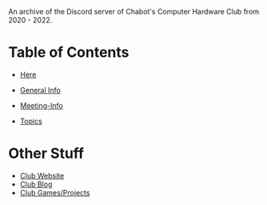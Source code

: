 An archive of the Discord server of Chabot's Computer Hardware Club from 2020 - 2022.

# Table of Contents
- [Here]()

- [General Info](https://github.com/Atypics3/chc/tree/general-info)

- [Meeting-Info](https://github.com/Atypics3/chc/tree/meeting-info)

- [Topics](https://github.com/Atypics3/chc/tree/topics)


# Other Stuff
- [Club Website](https://github.com/Atypics3/chc_website)
- [Club Blog](https://github.com/Atypics3/chc_blog)
- [Club Games/Projects](https://github.com/Atypics3/chc-projects-games/)

